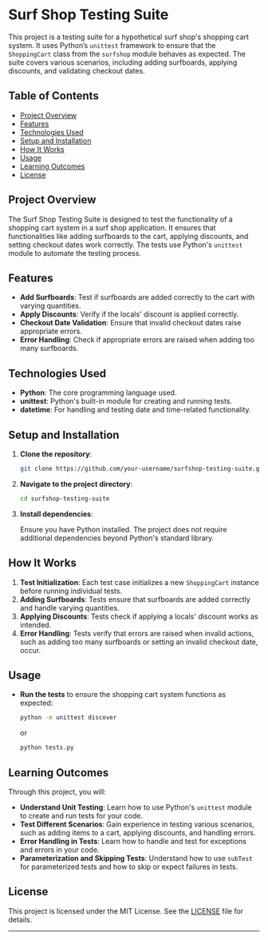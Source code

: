 # Surf Shop Testing Suite

This project is a testing suite for a hypothetical surf shop's shopping cart system. It uses Python’s `unittest` framework to ensure that the `ShoppingCart` class from the `surfshop` module behaves as expected. The suite covers various scenarios, including adding surfboards, applying discounts, and validating checkout dates.

## Table of Contents

- [Project Overview](#project-overview)
- [Features](#features)
- [Technologies Used](#technologies-used)
- [Setup and Installation](#setup-and-installation)
- [How It Works](#how-it-works)
- [Usage](#usage)
- [Learning Outcomes](#learning-outcomes)
- [License](#license)

## Project Overview

The Surf Shop Testing Suite is designed to test the functionality of a shopping cart system in a surf shop application. It ensures that functionalities like adding surfboards to the cart, applying discounts, and setting checkout dates work correctly. The tests use Python's `unittest` module to automate the testing process.

## Features

- **Add Surfboards**: Test if surfboards are added correctly to the cart with varying quantities.
- **Apply Discounts**: Verify if the locals' discount is applied correctly.
- **Checkout Date Validation**: Ensure that invalid checkout dates raise appropriate errors.
- **Error Handling**: Check if appropriate errors are raised when adding too many surfboards.

## Technologies Used

- **Python**: The core programming language used.
- **unittest**: Python's built-in module for creating and running tests.
- **datetime**: For handling and testing date and time-related functionality.

## Setup and Installation

1. **Clone the repository**:

   ```bash
   git clone https://github.com/your-username/surfshop-testing-suite.git
   ```

2. **Navigate to the project directory**:

   ```bash
   cd surfshop-testing-suite
   ```

3. **Install dependencies**:

   Ensure you have Python installed. The project does not require additional dependencies beyond Python's standard library.

## How It Works

1. **Test Initialization**: Each test case initializes a new `ShoppingCart` instance before running individual tests.
2. **Adding Surfboards**: Tests ensure that surfboards are added correctly and handle varying quantities.
3. **Applying Discounts**: Tests check if applying a locals' discount works as intended.
4. **Error Handling**: Tests verify that errors are raised when invalid actions, such as adding too many surfboards or setting an invalid checkout date, occur.

## Usage

- **Run the tests** to ensure the shopping cart system functions as expected:

   ```bash
   python -m unittest discover
   ```

   or

   ```bash
   python tests.py
   ```

## Learning Outcomes

Through this project, you will:

- **Understand Unit Testing**: Learn how to use Python's `unittest` module to create and run tests for your code.
- **Test Different Scenarios**: Gain experience in testing various scenarios, such as adding items to a cart, applying discounts, and handling errors.
- **Error Handling in Tests**: Learn how to handle and test for exceptions and errors in your code.
- **Parameterization and Skipping Tests**: Understand how to use `subTest` for parameterized tests and how to skip or expect failures in tests.

## License

This project is licensed under the MIT License. See the [LICENSE](LICENSE) file for details.

---
